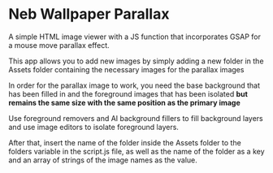 # Neb Wallpaper Parallax

A simple HTML image viewer with a JS function that incorporates GSAP for a mouse move parallax effect. 

This app allows you to add new images by simply adding a new folder in the Assets folder containing the necessary images for the parallax images

In order for the parallax image to work, you need the base background that has been filled in and the foreground images that has been isolated **but remains the same size with the same position as the primary image**

Use foreground removers and AI background fillers to fill background layers and use image editors to isolate foreground layers.

After that, insert the name of the folder inside the Assets folder to the folders variable in the script.js file, as well as the name of the folder as a key and an array of strings of the image names as the value.
